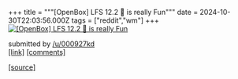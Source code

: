 +++
title = """[OpenBox] LFS 12.2 🌸 is really Fun"""
date = 2024-10-30T22:03:56.000Z
tags = ["reddit","wm"]
+++
[![[OpenBox] LFS 12.2 🌸 is really Fun](https://preview.redd.it/p5apfx03vyxd1.jpeg?width=640&crop=smart&auto=webp&s=1f3bc81e58e3c25c83f15226fe18e56c054e921e "[OpenBox] LFS 12.2 🌸 is really Fun")](https://www.reddit.com/r/unixporn/comments/1gfynic/openbox_lfs_122_is_really_fun/)

submitted by [/u/000927kd](https://www.reddit.com/user/000927kd)  
[\[link\]](https://i.redd.it/p5apfx03vyxd1.jpeg) [\[comments\]](https://www.reddit.com/r/unixporn/comments/1gfynic/openbox_lfs_122_is_really_fun/)

[[source]](https://www.reddit.com/r/unixporn/comments/1gfynic/openbox_lfs_122_is_really_fun/)

